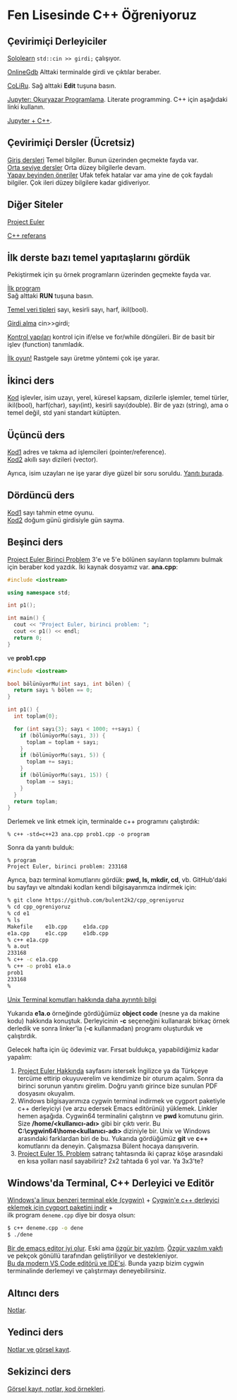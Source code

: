 Fen Lisesinde C++ Öğreniyoruz
=============================

Çevirimiçi Derleyiciler
-----------------------
[Sololearn](https://www.sololearn.com/en/compiler-playground/cpp)  `std::cin >> girdi;` çalışıyor. 

[OnlineGdb](https://onlinegdb.com/MOj93f6vtA)  Alttaki terminalde girdi ve çıktılar beraber.  

[CoLiRu](https://coliru.stacked-crooked.com/a/9a5a244a826e572a).  Sağ alttaki **Edit** tuşuna basın.  

[Jupyter: Okuryazar Programlama](https://jupyter.org/).  Literate programming. C++ için aşağıdaki linki kullanın.  

[Jupyter + C++](https://mybinder.org/v2/gh/jupyter-xeus/xeus-cling/stable?filepath=notebooks/xcpp.ipynb).  


Çevirimiçi Dersler (Ücretsiz)
--
[Giriş dersleri](https://www.sololearn.com/en/learn/courses/c-plus-plus-introduction)  Temel bilgiler. Bunun üzerinden geçmekte fayda var.  
[Orta seviye dersler](https://www.sololearn.com/en/learn/courses/c-plus-plus-intermediate)   Orta düzey bilgilerle devam.  
[Yapay beyinden öneriler](https://chatgpt.com/share/674775c0-d424-8009-835a-a1745715f8a7)  Ufak tefek hatalar var ama yine de çok faydalı bilgiler. Çok ileri düzey bilgilere kadar gidiveriyor.  

Diğer Siteler
--
[Project Euler](https://projecteuler.net/)  

[C++ referans](https://en.cppreference.com)  

İlk derste bazı temel yapıtaşlarını gördük 
-- 
Pekiştirmek için şu örnek programların üzerinden geçmekte fayda var.  

[İlk program](https://sololearn.com/compiler-playground/cHlx3KLO5G6d/)  
Sağ alttaki **RUN** tuşuna basın.  

[Temel veri tipleri](https://sololearn.com/compiler-playground/cPv2HfqDr8h7) sayı, kesirli sayı, harf, ikil(bool).  

[Girdi alma](https://sololearn.com/compiler-playground/c1JyEkLln8AK) cin>>girdi;  

[Kontrol yapıları](https://sololearn.com/compiler-playground/coLvDwg6K4Te) kontrol için if/else ve for/while döngüleri. Bir de basit bir işlev (function) tanımladık.

[İlk oyun!](https://onlinegdb.com/i4AbswzZtP) Rastgele sayı üretme yöntemi çok işe yarar.


İkinci ders
--
[Kod](https://www.sololearn.com/en/compiler-playground/cHXfjbO8i14U) işlevler, isim uzayı, yerel, küresel kapsam, dizilerle işlemler, temel türler, ikil(bool), harf(char), sayı(int), kesirli sayı(double). Bir de yazı (string), ama o temel değil, std yani standart kütüpten.  


Üçüncü ders
--
[Kod1](https://sololearn.com/compiler-playground/crpbSkBKD5ul) adres ve takma ad işlemcileri (pointer/reference).  
[Kod2](https://sololearn.com/compiler-playground/cUWBwZrMqVkd) akıllı sayı dizileri (vector<int>).   

Ayrıca, isim uzayları ne işe yarar diye güzel bir soru soruldu. [Yanıtı burada](ileri/neden-namespace-kullanırız.md).


Dördüncü ders
--
[Kod1](https://www.onlinegdb.com/fork/i4AbswzZtP) sayı tahmin etme oyunu.  
[Kod2](https://www.onlinegdb.com/fork/bbM6VmacX) doğum günü girdisiyle gün sayma.  


Beşinci ders
--
[Project Euler Birinci Problem](https://projecteuler.net/problem=1)  3'e ve 5'e bölünen sayıların toplamını bulmak için beraber kod yazdık. İki kaynak dosyamız var. **ana.cpp**:  
```c++
#include <iostream>

using namespace std;

int p1();

int main() {
  cout << "Project Euler, birinci problem: ";
  cout << p1() << endl;
  return 0;
}
```  
ve **prob1.cpp**  
```c++
#include <iostream>

bool bölünüyorMu(int sayı, int bölen) {
  return sayı % bölen == 0;
}

int p1() {
  int toplam{0};

  for (int sayı{3}; sayı < 1000; ++sayı) {
    if (bölünüyorMu(sayı, 3)) {
      toplam = toplam + sayı;
    }
    if (bölünüyorMu(sayı, 5)) {
      toplam += sayı;
    }
    if (bölünüyorMu(sayı, 15)) {
      toplam -= sayı;
    }
  }
  return toplam;
}
```
Derlemek ve link etmek için, terminalde c++ programını çalıştırdık:  
```shell
% c++ -std=c++23 ana.cpp prob1.cpp -o program
```
Sonra da yanıtı bulduk:
```shell
% program                                    
Project Euler, birinci problem: 233168
```

Ayrıca, bazı terminal komutlarını gördük: **pwd, ls, mkdir, cd**, vb. GitHub'daki bu sayfayı ve altındaki kodları kendi bilgisayarımıza indirmek için:  
```bash
% git clone https://github.com/bulent2k2/cpp_ogreniyoruz
% cd cpp_ogreniyoruz 
% cd e1
% ls
Makefile	e1b.cpp		e1da.cpp
e1a.cpp		e1c.cpp		e1db.cpp
% c++ e1a.cpp
% a.out
233168
% c++ -c e1a.cpp
% c++ -o prob1 e1a.o
prob1
233168
%
``` 

[Unix Terminal komutları hakkında daha ayrıntılı bilgi](https://acikders.ankara.edu.tr/pluginfile.php/155213/mod_resource/content/0/10.1.%20Linux%20Komutlar%C4%B1.pdf)  

Yukarıda **e1a.o** örneğinde gördüğümüz **object code** (nesne ya da makine kodu) hakkında konuştuk. Derleyicinin **-c** seçeneğini kullanarak birkaç örnek derledik ve sonra linker'la (**-c** kullanmadan) programı oluşturduk ve çalıştırdık.  

Gelecek hafta için üç ödevimiz var. Fırsat buldukça, yapabildiğimiz kadar yapalım:  
1) [Project Euler Hakkında](https://projecteuler.net/about) sayfasını istersek İngilizce ya da Türkçeye tercüme ettirip okuyuverelim ve kendimize bir oturum açalım. Sonra da birinci sorunun yanıtını girelim. Doğru yanıtı girince bize sunulan PDF dosyasını okuyalım.
1) Windows bilgisayarımıza cygwin terminal indirmek ve cygport paketiyle c++ derleyiciyi (ve arzu edersek Emacs editörünü) yüklemek. Linkler hemen aşağıda. Cygwin64 terminalini çalıştırın ve **pwd** komutunu girin. Size **/home/<kullanıcı-adı>** gibi bir çıktı verir. Bu **C:\cygwin64\home\<kullanıcı-adı>** diziniyle bir. Unix ve Windows arasındaki farklardan biri de bu. Yukarıda gördüğümüz **git** ve **c++** komutlarını da deneyin. Çalışmazsa Bülent hocaya danışıverin.
2) [Project Euler 15. Problem](https://projecteuler.net/problem=15) satranç tahtasında iki çapraz köşe arasındaki en kısa yolları nasıl sayabiliriz? 2x2 tahtada 6 yol var. Ya 3x3'te?

Windows'da Terminal, C++ Derleyici ve Editör
--
[Windows'a linux benzeri terminal ekle (cygwin)](https://cygwin.com/install.html) + 
[Cygwin'e c++ derleyici eklemek için cygport paketini indir](https://stackoverflow.com/questions/44354169/how-to-install-g-in-cygwin?newreg=f4dff0a25415471fa12f1dd8c109a3fe) +   
ilk program `deneme.cpp` diye bir dosya olsun: 
```bash
$ c++ deneme.cpp -o dene
$ ./dene
```
[Bir de emacs editor iyi olur](https://ftp.gnu.org/gnu/emacs/windows/emacs-29/emacs-29.4-installer.exe). Eski ama [özgür bir yazılım](https://www.gnu.org/software/emacs/). [Özgür yazılım vakfı](https://fsf.org) ve pekçok gönüllü tarafından geliştiriliyor ve destekleniyor.    
[Bu da modern VS Code editörü ve IDE'si](https://code.visualstudio.com/). Bunda yazıp bizim cygwin terminalinde derlemeyi ve çalıştırmayı deneyebilirsiniz. 

Altıncı ders
--
[Notlar](ileri/ders6.md).

Yedinci ders
--
[Notlar ve görsel kayıt](ileri/ders7.md).

Sekizinci ders
--
[Görsel kayıt, notlar, kod örnekleri](ileri/ders8.md).  


